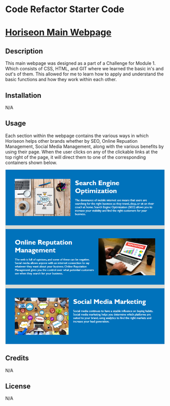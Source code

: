 # Code Refactor Starter Code

# <a href="https://www.google.com/" target="_blank">Horiseon Main Webpage</a>

## Description

This main webpage was designed as a part of a Challenge for Module 1. Which consists of CSS, HTML, and GIT where we learned the basic in's and out's of them. This allowed for me to learn how to apply and understand the basic functions and how they work within each other. 

## Installation

N/A


## Usage

Each section within the webpage contains the various ways in which Horiseon helps other brands whether by SEO, Online Repuation Management, Social Media Management, along with the various benefits by using their page. When the user clicks on any of the clickable links at the top right of the page, it will direct them to one of the corresponding containers shown below.


![Horiseon Main Segments](./Develop/assets/images/Horiseon_image.png)


## Credits

N/A

## License

N/A

